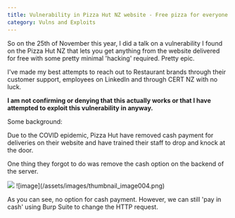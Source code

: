 ```yaml
---
title: Vulnerability in Pizza Hut NZ website - Free pizza for everyone! 
category: Vulns and Exploits
---
```


So on the 25th of November this year, I did a talk on a vulnerability I found on the Pizza Hut NZ that lets you get anything from the website delivered for free with some pretty minimal 'hacking' required. Pretty epic. 


I've made my best attempts to reach out to Restaurant brands through their customer support, employees on LinkedIn and through CERT NZ with no luck. 

**I am not confirming or denying that this actually works or that I have attempted to exploit this vulnerability in anyway.**

Some background:

Due to the COVID epidemic, Pizza Hut have removed cash payment for deliveries on their website and have trained their staff to drop and knock at the door. 

One thing they forgot to do was remove the cash option on the backend of the server. 

<img src=”https://raw.githubusercontent.com/hardkees/hardkees.github.io/main/thumbnail_image004.png”>
![image](/assets/images/thumbnail_image004.png)

As you can see, no option for cash payment. However, we can still 'pay in cash' using Burp Suite to change the HTTP request. 

